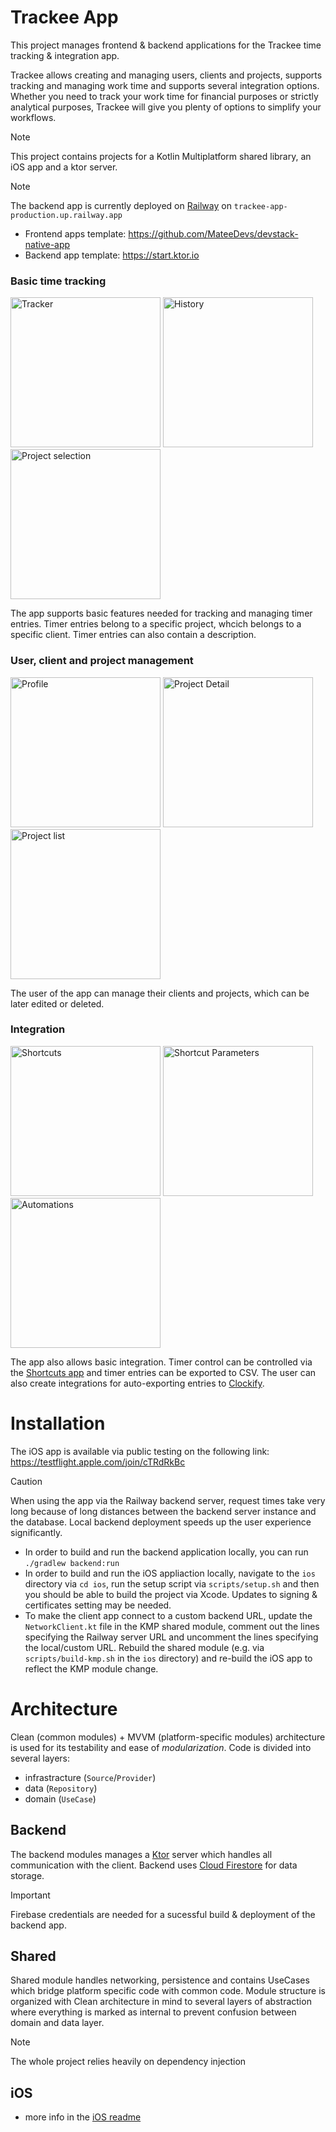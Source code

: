 # Trackee App

This project manages frontend & backend applications for the Trackee time tracking & integration app.

Trackee allows creating and managing users, clients and projects, supports tracking and managing work time and supports several integration options. Whether you need to track your work time for financial purposes or strictly analytical purposes, Trackee will give you plenty of options to simplify your workflows.

> [!NOTE]
> This project contains projects for a Kotlin Multiplatform shared library, an iOS app and a ktor server.

> [!NOTE]
> The backend app is currently deployed on [Railway](https://railway.app) on `trackee-app-production.up.railway.app`

- Frontend apps template: https://github.com/MateeDevs/devstack-native-app
- Backend app template: https://start.ktor.io

### Basic time tracking

<img width=240px alt="Tracker" src="other/images/tracker.png"> <img width=240px alt="History" src=other/images/history.png> <img width=240px alt="Project selection" src=other/images/project-selection.png>

The app supports basic features needed for tracking and managing timer entries. Timer entries belong to a specific project, whcich belongs to a specific client. Timer entries can also contain a description.

### User, client and project management

<img width=240px alt="Profile" src="other/images/profile.png"> <img width=240px alt="Project Detail" src=other/images/project-detail.png> <img width=240px alt="Project list" src=other/images/project-list.png>

The user of the app can manage their clients and projects, which can be later edited or deleted.

### Integration

<img width=240px alt="Shortcuts" src="other/images/shortcuts.png"> <img width=240px alt="Shortcut Parameters" src=other/images/new-shortcut-params.png> <img width=240px alt="Automations" src=other/images/automations.png>

The app also allows basic integration. Timer control can be controlled via the [Shortcuts app](https://support.apple.com/guide/shortcuts/welcome/ios) and timer entries can be exported to CSV. The user can also create integrations for auto-exporting entries to [Clockify](https://clockify.me).

# Installation

The iOS app is available via public testing on the following link: https://testflight.apple.com/join/cTRdRkBc

> [!CAUTION]
> When using the app via the Railway backend server, request times take very long because of long distances between the backend server instance and the database. Local backend deployment speeds up the user experience significantly.

- In order to build and run the backend application locally, you can run `./gradlew backend:run`
- In order to build and run the iOS appliaction locally, navigate to the `ios` directory via `cd ios`, run the setup script via `scripts/setup.sh` and then you should be able to build the project via Xcode. Updates to signing & certificates setting may be needed.
- To make the client app connect to a custom backend URL, update the `NetworkClient.kt` file in the KMP shared module, comment out the lines specifying the Railway server URL and uncomment the lines specifying the local/custom URL. Rebuild the shared module (e.g. via `scripts/build-kmp.sh` in the `ios` directory) and re-build the iOS app to reflect the KMP module change.

# Architecture

Clean (common modules) + MVVM (platform-specific modules) architecture is used for its testability and ease of _modularization_. Code is divided into several layers:

- infrastracture (`Source`/`Provider`)
- data (`Repository`)
- domain (`UseCase`)

## Backend

The backend modules manages a [Ktor](https://ktor.io) server which handles all communication with the client. Backend uses [Cloud Firestore](https://firebase.google.com/products/firestore) for data storage.

> [!IMPORTANT]
> Firebase credentials are needed for a sucessful build & deployment of the backend app.

## Shared

Shared module handles networking, persistence and contains UseCases which bridge platform specific code with common code. Module structure is organized with Clean architecture in mind to several layers of abstraction where everything is marked as internal to prevent confusion between domain and data layer.

> [!NOTE]
> The whole project relies heavily on dependency injection

## iOS
- more info in the [iOS readme](ios/README.md)
